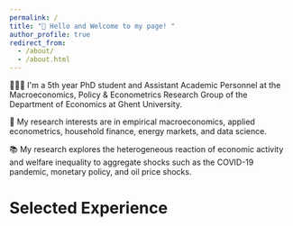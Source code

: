 ```yaml
---
permalink: /
title: "👋 Hello and Welcome to my page! "
author_profile: true
redirect_from: 
  - /about/
  - /about.html
---
```

<!-- # If you want a picture
![Illustration of combining vision and language modalities](/images/image_to_text_vis.png){: .align-right width="300px"} -->

👨🏻‍💻 I'm a 5th year PhD student and Assistant Academic Personnel at the Macroeconomics, Policy & Econometrics Research Group of the Department of Economics at Ghent University.

🔬 My research interests are in empirical macroeconomics, applied econometrics, household finance, energy markets, and data science.

📚 My research explores the heterogeneous reaction of economic activity and welfare inequality to aggregate shocks such as the COVID-19 pandemic, monetary policy, and oil price shocks.

# Selected Experience
<!-- 
## 🤖 Open Source Contributions
I have experience contributing to [Arena Bench](https://github.com/Arena-Rosnav) a large open-source project for robotic obstacle avoidance using Deep Reinforcement Learning.

Moreover, I have published a [respective paper](https://sudo-boris.github.io/publication/2022-Arena-Bench) at the IROS conference and in the Robotics and Automation Letters (RA-L) journal.

## 📜 Reimplementing and Reproducing Papers
I have experience with independent research. I have implemented the Reward Constrained Policy Optimization paper into stable-baselines3 PPO and reproduced the original results by running and tracking experiments.

To accompany this work, I have submitted a blog post to the **ICLR** Blogposts Track communicating the paper's theory and my results.

Feel free to look at my specific [portfolio entry](https://sudo-boris.github.io/portfolio/RCPPO/).

## 👨🏻‍🔬 Professional Experience
Currently I am working as a **Student Researcher** at the Reliable Multimodal AI Lab at the TU Darmstadt under the supervision of Prof. Marcus Rohrbach working on **Generative Video-Language Modelling**.
Additionally, I have professional experience working as an **Applied Machine Learning Student Researcher** at the Fraunhofer Heinrich Hertz Institute. \
There I worked on dynamic traffic flow forecasting using Graph Neural Networks.

## 📚 Teaching and Community Contributions
To further contribute to the Machine Learning community, I have a [YouTube](https://www.youtube.com/@borismeinardus) and [Medium](https://medium.com/@boris.meinardus) channel where I publish educational Machine Learning content. -->